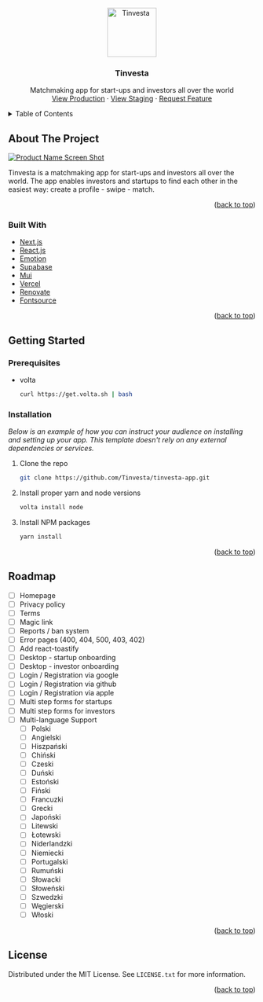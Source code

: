 <div id="top"></div>

<!-- PROJECT LOGO -->
<br />
<div align="center">
  <a href="https://github.com/tinvesta/Tinvesta-app">
    <img src="https://www.tinvesta.io/icon-256x256.png" alt="Tinvesta" width="100" height="100" />
  </a>

  <h3 align="center">Tinvesta</h3>

  <p align="center">
    Matchmaking app for start-ups and investors all over the world
    <br />
    <a href="https://www.tinvesta.io">View Production</a>
    ·
    <a href="https://tinvesta-ihoywnrfb-playerony.vercel.app">View Staging</a>
    ·
    <a href="https://github.com/tinvesta/Tinvesta-app/issues">Request Feature</a>
  </p>
</div>

<!-- TABLE OF CONTENTS -->
<details>
  <summary>Table of Contents</summary>
  <ol>
    <li>
      <a href="#about-the-project">About The Project</a>
      <ul>
        <li><a href="#built-with">Built With</a></li>
      </ul>
    </li>
    <li>
      <a href="#getting-started">Getting Started</a>
      <ul>
        <li><a href="#prerequisites">Prerequisites</a></li>
        <li><a href="#installation">Installation</a></li>
      </ul>
    </li>
    <li><a href="#roadmap">Roadmap</a></li>
    <li><a href="#license">License</a></li>
  </ol>
</details>

<!-- ABOUT THE PROJECT -->

## About The Project

[![Product Name Screen Shot][product-screenshot]](https://www.tinvesta.io)

Tinvesta is a matchmaking app for start-ups and investors all over the world. The app enables investors and startups to find each other in the easiest way: create a profile - swipe - match.

<p align="right">(<a href="#top">back to top</a>)</p>

### Built With

- [Next.js](https://nextjs.org/)
- [React.js](https://reactjs.org/)
- [Emotion](https://emotion.sh/)
- [Supabase](https://supabase.com/)
- [Mui](https://mui.com/)
- [Vercel](https://vercel.com/)
- [Renovate](https://renovatebot.com/)
- [Fontsource](https://fontsource.org/)

<p align="right">(<a href="#top">back to top</a>)</p>

<!-- GETTING STARTED -->

## Getting Started

### Prerequisites

- volta
  ```sh
  curl https://get.volta.sh | bash
  ```

### Installation

_Below is an example of how you can instruct your audience on installing and setting up your app. This template doesn't rely on any external dependencies or services._

1. Clone the repo
   ```sh
   git clone https://github.com/Tinvesta/tinvesta-app.git
   ```
2. Install proper yarn and node versions
   ```sh
   volta install node
   ```
3. Install NPM packages
   ```sh
   yarn install
   ```

<p align="right">(<a href="#top">back to top</a>)</p>

<!-- ROADMAP -->

## Roadmap

- [ ] Homepage
- [ ] Privacy policy
- [ ] Terms
- [ ] Magic link
- [ ] Reports / ban system
- [ ] Error pages (400, 404, 500, 403, 402)
- [ ] Add react-toastify
- [ ] Desktop - startup onboarding
- [ ] Desktop - investor onboarding
- [ ] Login / Registration via google
- [ ] Login / Registration via github
- [ ] Login / Registration via apple
- [ ] Multi step forms for startups
- [ ] Multi step forms for investors
- [ ] Multi-language Support
  - [ ] Polski
  - [ ] Angielski
  - [ ] Hiszpański
  - [ ] Chiński
  - [ ] Czeski
  - [ ] Duński
  - [ ] Estoński
  - [ ] Fiński
  - [ ] Francuzki
  - [ ] Grecki
  - [ ] Japoński
  - [ ] Litewski
  - [ ] Łotewski
  - [ ] Niderlandzki
  - [ ] Niemiecki
  - [ ] Portugalski
  - [ ] Rumuński
  - [ ] Słowacki
  - [ ] Słoweński
  - [ ] Szwedzki
  - [ ] Węgierski
  - [ ] Włoski

<p align="right">(<a href="#top">back to top</a>)</p>

<!-- LICENSE -->

## License

Distributed under the MIT License. See `LICENSE.txt` for more information.

<p align="right">(<a href="#top">back to top</a>)</p>

<!-- MARKDOWN LINKS & IMAGES -->
<!-- https://www.markdownguide.org/basic-syntax/#reference-style-links -->

[product-screenshot]: https://www.tinvesta.io/images/readme/screenshot.png
